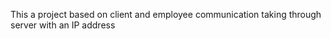 This a project based on client and employee communication taking through server with an IP address 
